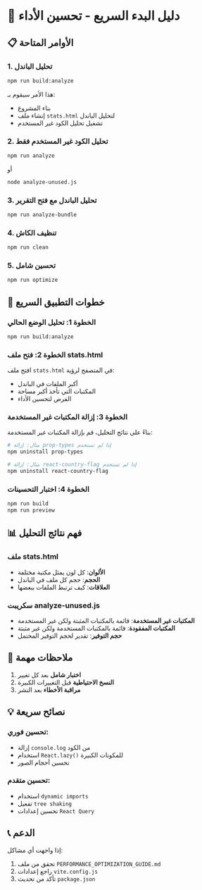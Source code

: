 # 🚀 دليل البدء السريع - تحسين الأداء

## 📋 الأوامر المتاحة

### 1. **تحليل الباندل**
```bash
npm run build:analyze
```
هذا الأمر سيقوم بـ:
- بناء المشروع
- إنشاء ملف `stats.html` لتحليل الباندل
- تشغيل تحليل الكود غير المستخدم

### 2. **تحليل الكود غير المستخدم فقط**
```bash
npm run analyze
```
أو
```bash
node analyze-unused.js
```

### 3. **تحليل الباندل مع فتح التقرير**
```bash
npm run analyze-bundle
```

### 4. **تنظيف الكاش**
```bash
npm run clean
```

### 5. **تحسين شامل**
```bash
npm run optimize
```

## 🎯 خطوات التطبيق السريع

### الخطوة 1: تحليل الوضع الحالي
```bash
npm run build:analyze
```

### الخطوة 2: فتح ملف stats.html
افتح ملف `stats.html` في المتصفح لرؤية:
- أكبر الملفات في الباندل
- المكتبات التي تأخذ أكبر مساحة
- الفرص لتحسين الأداء

### الخطوة 3: إزالة المكتبات غير المستخدمة
بناءً على نتائج التحليل، قم بإزالة المكتبات غير المستخدمة:

```bash
# مثال: إزالة prop-types إذا لم تستخدم
npm uninstall prop-types

# مثال: إزالة react-country-flag إذا لم تستخدم
npm uninstall react-country-flag
```

### الخطوة 4: اختبار التحسينات
```bash
npm run build
npm run preview
```

## 📊 فهم نتائج التحليل

### ملف stats.html
- **الألوان**: كل لون يمثل مكتبة مختلفة
- **الحجم**: حجم كل ملف في الباندل
- **العلاقات**: كيف ترتبط الملفات ببعضها

### سكريبت analyze-unused.js
- **المكتبات غير المستخدمة**: قائمة بالمكتبات المثبتة ولكن غير المستخدمة
- **المكتبات المفقودة**: قائمة بالمكتبات المستخدمة ولكن غير مثبتة
- **حجم التوفير**: تقدير لحجم التوفير المحتمل

## 🚨 ملاحظات مهمة

1. **اختبار شامل** بعد كل تغيير
2. **النسخ الاحتياطية** قبل التغييرات الكبيرة
3. **مراقبة الأخطاء** بعد النشر

## 💡 نصائح سريعة

### تحسين فوري:
- إزالة `console.log` من الكود
- استخدام `React.lazy()` للمكونات الكبيرة
- تحسين أحجام الصور

### تحسين متقدم:
- استخدام `dynamic imports`
- تفعيل `tree shaking`
- تحسين إعدادات `React Query`

## 📞 الدعم

إذا واجهت أي مشاكل:
1. تحقق من ملف `PERFORMANCE_OPTIMIZATION_GUIDE.md`
2. راجع إعدادات `vite.config.js`
3. تأكد من تحديث `package.json` 
